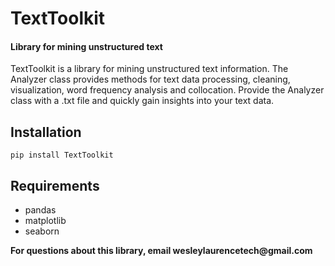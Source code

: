 # TextToolkit
#### Library for mining unstructured text
TextToolkit is a library for mining unstructured text information. The Analyzer class provides methods for text data processing, cleaning, visualization, word frequency analysis and collocation. Provide the Analyzer class with a .txt file and quickly gain insights into your text data.

## Installation
`pip install TextToolkit`       

## Requirements
- pandas
- matplotlib
- seaborn

__For questions about this library, email wesleylaurencetech@gmail.com__
